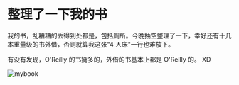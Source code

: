 # 整理了一下我的书

我的书，乱糟糟的丢得到处都是，包括厕所。今晚抽空整理了一下，幸好还有十几本重量级的书外借，否则就算我这张"4 人床"一行也难放下。

有没有发现，O'Reilly 的书挺多的，外借的书基本上都是 O'Reilly 的。 XD

![mybook](http://static.flickr.com/75/195521074_102a6b4ae7.jpg)
